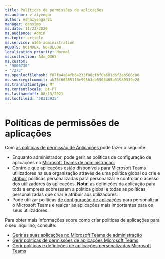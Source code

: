 ```yaml
---
title: Políticas de permissões de aplicações
ms.author: v-aiyengar
author: AshaIyengar21
manager: dansimp
ms.date: 11/23/2020
ms.audience: Admin
ms.topic: article
ms.service: o365-administration
ROBOTS: NOINDEX, NOFOLLOW
localization_priority: Normal
ms.collection: Adm_O365
ms.custom:
- "9000730"
- "7273"
ms.openlocfilehash: f07fa4a64fb64233f88cfbf0a681d6f2ab586c88
ms.sourcegitcommit: ab75f66355116e995b3cb5505465b31989339e28
ms.translationtype: MT
ms.contentlocale: pt-PT
ms.lasthandoff: 08/13/2021
ms.locfileid: "58313935"
---
```

# <a name="app-permission-policies"></a>Políticas de permissões de aplicações

Com [as políticas de permissão de Aplicações,](https://docs.microsoft.com/microsoftteams/teams-app-permission-policies)pode fazer o seguinte:
- Enquanto administrador, pode gerir as políticas de configuração de aplicações no [Microsoft Teams de administração.](https://admin.teams.microsoft.com/policies/app-permission)
- Controle que aplicações estão disponíveis para Microsoft Teams utilizadores na sua organização através de uma política global ou crie e [atribuir](https://docs.microsoft.com/microsoftteams/teams-app-permission-policies#create-a-custom-app-permission-policy) políticas personalizadas para personalizar e controlar o acesso dos utilizadores às aplicações. 
**Nota:** as definições da aplicação para toda a empresa sobressaem a política global e todas as políticas personalizadas que criar e atribuir aos utilizadores.
- Pode utilizar políticas [de configuração de aplicações](https://docs.microsoft.com/microsoftteams/teams-app-setup-policies) para personalizar o Microsoft Teams e realçar as aplicações mais importantes para os seus utilizadores. 


Para obter mais informações sobre como criar políticas de aplicações para o seu inquilino, consulte:
- [Gerir as suas aplicações no Microsoft Teams de administração](https://docs.microsoft.com/MicrosoftTeams/manage-apps)
- [Gerir políticas de permissões de aplicações Microsoft Teams](https://docs.microsoft.com/microsoftteams/teams-app-permission-policies)
- [Gerir políticas e definições de aplicações personalizadas Microsoft Teams](https://docs.microsoft.com/MicrosoftTeams/teams-custom-app-policies-and-settings)
